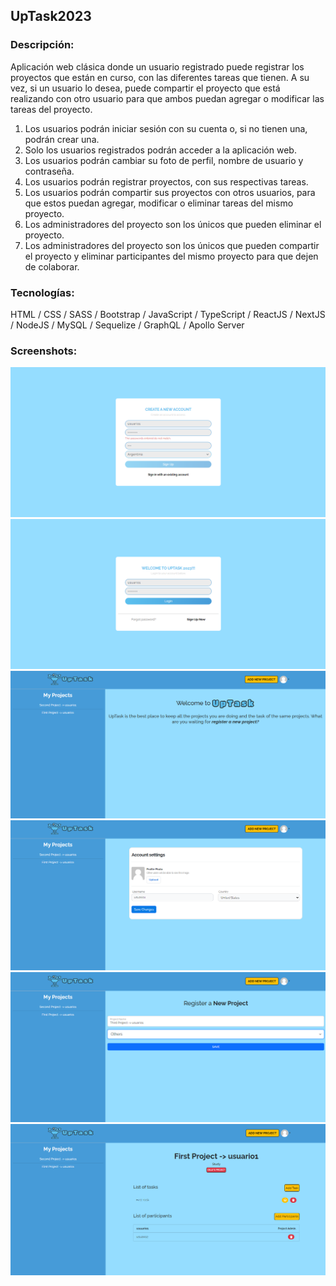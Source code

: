 ## UpTask2023 

### Descripción:

Aplicación web clásica donde un usuario registrado puede registrar los proyectos que están en curso, con las diferentes tareas que tienen. A su vez, si un usuario lo desea, puede compartir el proyecto que está realizando con otro usuario para que ambos puedan agregar o modificar las tareas del proyecto.

1. Los usuarios podrán iniciar sesión con su cuenta o, si no tienen una, podrán crear una.
2. Solo los usuarios registrados podrán acceder a la aplicación web.
3. Los usuarios podrán cambiar su foto de perfil, nombre de usuario y contraseña.
4. Los usuarios podrán registrar proyectos, con sus respectivas tareas.
5. Los usuarios podrán compartir sus proyectos con otros usuarios, para que estos puedan agregar, modificar o eliminar tareas del mismo proyecto.
6. Los administradores del proyecto son los únicos que pueden eliminar el proyecto.
7. Los administradores del proyecto son los únicos que pueden compartir el proyecto y eliminar participantes del mismo proyecto para que dejen de colaborar.

### Tecnologías:

HTML / CSS / SASS / Bootstrap / JavaScript / TypeScript / ReactJS / NextJS / NodeJS / MySQL / Sequelize / GraphQL / Apollo Server

### Screenshots:

![alt text](https://github.com/MartinLaRosa27/UpTask/blob/main/resources/screenshot1.png?raw=true)
![alt text](https://github.com/MartinLaRosa27/UpTask/blob/main/resources/screenshot2.png?raw=true)
![alt text](https://github.com/MartinLaRosa27/UpTask/blob/main/resources/screenshot3.png?raw=true)
![alt text](https://github.com/MartinLaRosa27/UpTask/blob/main/resources/screenshot4.png?raw=true)
![alt text](https://github.com/MartinLaRosa27/UpTask/blob/main/resources/screenshot5.png?raw=true)
![alt text](https://github.com/MartinLaRosa27/UpTask/blob/main/resources/screenshot6.png?raw=true)
